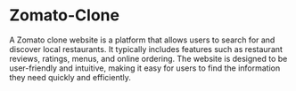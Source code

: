# Zomato-Clone
A Zomato clone website is a platform that allows users to search for and discover local restaurants. It typically includes features such as restaurant reviews, ratings, menus, and online ordering. The website is designed to be user-friendly and intuitive, making it easy for users to find the information they need quickly and efficiently. 
